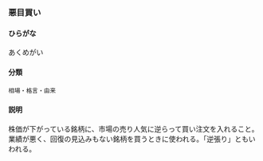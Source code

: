 <div style="display:none;">

## [あ行](securities-terms?id=あ行)

</div>

### 悪目買い

#### ひらがな

あくめがい

#### 分類

`相場・格言・由来`

#### 説明

株価が下がっている銘柄に、市場の売り人気に逆らって買い注文を入れること。業績が悪く、回復の見込みもない銘柄を買うときに使われる。「逆張り」ともいわれる。

<div style="display:none;">

## [か行](securities-terms?id=か行)
## [さ行](securities-terms?id=さ行)
## [た行](securities-terms?id=た行)
## [な行](securities-terms?id=な行)
## [は行](securities-terms?id=は行)
## [ま行](securities-terms?id=ま行)
## [や行](securities-terms?id=や行)
## [ら行](securities-terms?id=ら行)
## [わ行](securities-terms?id=わ行)
## [英数字・記号](securities-terms?id=英数字・記号)

</div>

